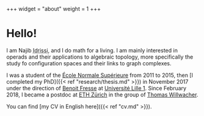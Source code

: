 +++
widget = "about"
weight = 1
+++

# Hello!

I am Najib <abbr title="My complete family name is ‘Idrissi Kaïtouni’ and it's possible to find it in some places. I prefer to use only 'Idrissi' in academic settings for simplicity and to avoid some confusions – for example, automated systems thinking that ‘Idrissi’ is my middle name and that I should be called ‘NI Kaïtouni’...).">Idrissi</abbr>, and I do math for a living.
I am mainly interested in operads and their applications to algebraic topology, more specifically the study fo configuration spaces and their links to graph complexes.

I was a student of the [École Normale Supérieure](https://www.ens.fr) from 2011 to 2015, then [I completed my PhD]({{< ref "research/thesis.md" >}}) in November 2017 under the direction of [Benoit Fresse](https://math.univ-lille1.fr/~fresse) at [Université Lille 1](https://www.univ-lille.fr).
Since February 2018, I became a postdoc at [ETH Zürich](https://www.ethz.ch/) in the group of [Thomas Willwacher](https://people.math.ethz.ch/~wilthoma/).

You can find [my CV in English here]({{< ref "cv.md" >}}).

